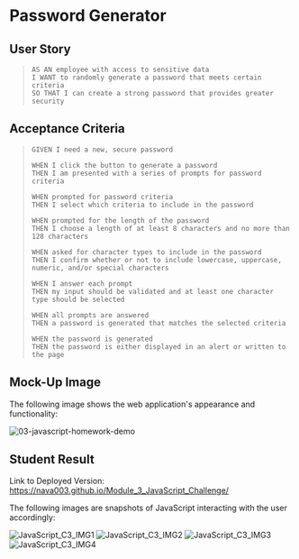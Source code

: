 # Password Generator

## User Story

> `AS AN employee with access to sensitive data`  
> `I WANT to randomly generate a password that meets certain criteria`  
> `SO THAT I can create a strong password that provides greater security`

## Acceptance Criteria

> `GIVEN I need a new, secure password`
>
> `WHEN I click the button to generate a password`  
> `THEN I am presented with a series of prompts for password criteria`
>
> `WHEN prompted for password criteria`  
> `THEN I select which criteria to include in the password`
> 
> `WHEN prompted for the length of the password`  
> `THEN I choose a length of at least 8 characters and no more than 128 characters`
>
> `WHEN asked for character types to include in the password`  
> `THEN I confirm whether or not to include lowercase, uppercase, numeric, and/or special characters`
>
> `WHEN I answer each prompt`  
> `THEN my input should be validated and at least one character type should be selected`
>
> `WHEN all prompts are answered`  
> `THEN a password is generated that matches the selected criteria`
>
> `WHEN the password is generated`  
> `THEN the password is either displayed in an alert or written to the page`

## Mock-Up Image

The following image shows the web application's appearance and functionality:  
  
![03-javascript-homework-demo](https://github.com/nava003/Module_3_Challenge/assets/32070635/88f6fafa-e697-43b0-b44c-ed6715eea54d)

## Student Result

Link to Deployed Version: https://nava003.github.io/Module_3_JavaScript_Challenge/  
  
The following images are snapshots of JavaScript interacting with the user accordingly:  
  
![JavaScript_C3_IMG1](https://github.com/nava003/Module_3_JavaScript_Challenge/assets/32070635/bb3ccafe-8f83-4340-8136-e7d9a73905fc)
![JavaScript_C3_IMG2](https://github.com/nava003/Module_3_JavaScript_Challenge/assets/32070635/4aba8d77-04f2-4f72-b9c0-3e604ed5f23c)
![JavaScript_C3_IMG3](https://github.com/nava003/Module_3_JavaScript_Challenge/assets/32070635/c078e8e3-cd63-4b85-85de-0236bb2e49b7)
![JavaScript_C3_IMG4](https://github.com/nava003/Module_3_JavaScript_Challenge/assets/32070635/157a1239-23c5-44c0-8a39-6cb451725b6b)

